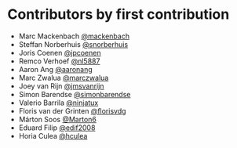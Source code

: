 # Contributors by first contribution

- Marc Mackenbach [@mackenbach](https://github.com/mackenbach)
- Steffan Norberhuis [@snorberhuis](https://github.com/snorberhuis)
- Joris Coenen [@jpcoenen](https://github.com/jpcoenen)
- Remco Verhoef [@nl5887](https://github.com/nl5887)
- Aaron Ang [@aaronang](https://github.com/aaronang)
- Marc Zwalua [@marczwalua](https://github.com/marczwalua)
- Joey van Rijn [@jmsvanrijn](https://github.com/jmsvanrijn)
- Simon Barendse [@simonbarendse](https://github.com/simonbarendse)
- Valerio Barrila [@ninjatux](https://github.com/ninjatux)
- Floris van der Grinten [@florisvdg](https://github.com/florisvdg)
- Márton Soos [@Marton6](https://github.com/marton6)
- Eduard Filip [@edif2008](https://github.com/edif2008)
- Horia Culea [@hculea](https://github.com/hculea)

